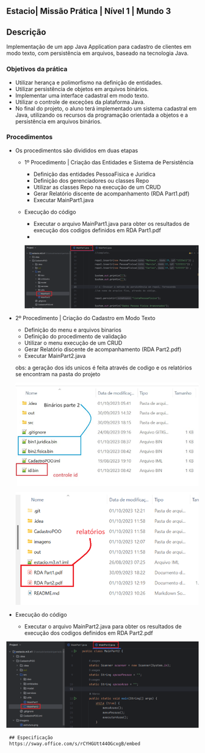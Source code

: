 ## Estacio| Missão Prática | Nível 1 | Mundo 3

## Descrição

Implementação de um app Java Application para cadastro de clientes em modo texto, com persistência em arquivos, baseado na tecnologia Java.

### Objetivos da prática

  - Utilizar herança e polimorfismo na  definição de entidades.
  - Utilizar persistência de objetos em arquivos binários.
  - Implementar uma interface cadastral em modo texto.
  - Utilizar o controle de exceções da plataforma Java.
  - No final do projeto, o aluno terá implementado um sistema cadastral em Java, utilizando os recursos da 
    programação orientada a objetos e a persistência em arquivos binários.
    

### Procedimentos

- Os procedimentos são divididos em duas etapas

  - 1º Procedimento | Criação das Entidades e Sistema de Persistência
    -   Definição das entidades PessoaFisica e Juridica
    -   Definição dos gerenciadores ou classes Repo 
    -   Utilizar as classes Repo na execução de um CRUD
    -   Gerar Relatório discente de acompanhamento (RDA Part1.pdf)
    -   Executar MainPart1.java

  - Execução do código
    - Executar o arquivo MainPart1.java para obter os resultados de execução dos codigos definidos em RDA Part1.pdf
    - 
    ![image](imagens/image1.png)

   
 -  2º Procedimento | Criação do Cadastro em Modo Texto    
    -   Definição do menu e arquivos binarios
    -   Definição do procedimento de validação
    -   Utilizar o menu execução de um CRUD
    -   Gerar Relatório discente de acompanhamento (RDA Part2.pdf)
    -   Executar MainPart2.java
    
    obs: a geração dos ids unicos é feita através de codigo e os relatórios se encontram na pasta do projeto

    ![image](imagens/image2.png)

    ![image](imagens/image3.png)

  - Execução do código
    - Executar o arquivo MainPart2.java para obter os resultados de execução dos codigos definidos em RDA Part2.pdf

   ![image](imagens/image4.png)

    
 
     ## Especificação
     https://sway.office.com/s/rCYHGUtt44OGcxgB/embed
    
    

    


